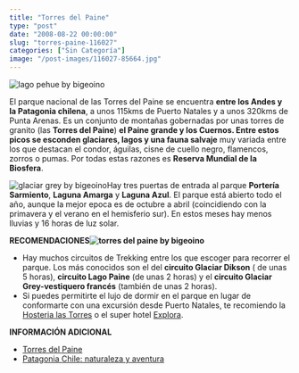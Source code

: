```yaml
---
title: "Torres del Paine"
type: "post"
date: "2008-08-22 00:00:00"
slug: "torres-paine-116027"
categories: ["Sin Categoría"]
image: "/post-images/116027-85664.jpg"
---
```


![lago pehue by bigeoino](/post-images/116027-85664.jpg "lago pehue by bigeoino")

El parque nacional de las Torres del Paine se encuentra **entre los Andes y la Patagonia chilena**, a unos 115kms de Puerto Natales y a unos 320kms de Punta Arenas. Es un conjunto de montañas gobernadas por unas torres de granito (las **Torres del Paine**) **el Paine grande y los Cuernos. Entre estos picos se esconden glaciares, lagos y una fauna salvaje** muy variada entre los que destacan el condor, águilas, cisne de cuello negro, flamencos, zorros o pumas. Por todas estas razones es **Reserva Mundial de la Biosfera**.

![glaciar grey by bigeoino](/post-images/116027-85663.jpg "glaciar grey by bigeoino")Hay tres puertas de entrada al parque **Portería Sarmiento**, **Laguna Amarga** y **Laguna Azul**. El parque está abierto todo el año, aunque la mejor epoca es de octubre a abril (coincidiendo con la primavera y el verano en el hemisferio sur). En estos meses hay menos lluvias y 16 horas de luz solar.

**RECOMENDACIONES![torres del paine by bigeoino](/post-images/116027-85661.jpg "torres del paine by bigeoino")**

- Hay muchos circuitos de Trekking entre los que escoger para recorrer el parque. Los más conocidos son el del **circuito Glaciar Dikson** ( de unas 5 horas), **circuito Lago Paine** (de unas 2 horas) y el **circuito Glaciar Grey-vestiquero francés** (también de unas 2 horas).
- Si puedes permitirte el lujo de dormir en el parque en lugar de conformarte con una excursión desde Puerto Natales, te recomiendo la [Hosteria las Torres](http://www.lastorres.com/hotel.htm) o el super hotel [Explora](http://www.explora.com/patagonia_thehotel_es.php).

**INFORMACIÓN ADICIONAL**

- [Torres del Paine](http://www.torresdelpaine.com/)
- [Patagonia Chile: naturaleza y aventura](http://www.patagonia-chile.com/macrozonas/macropaine.php)